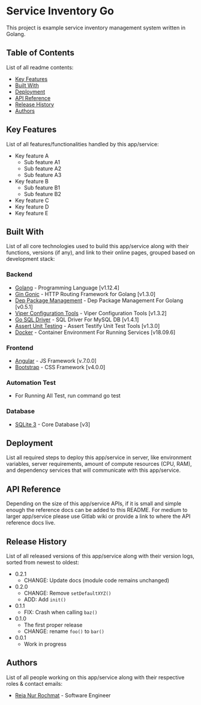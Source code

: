 # Service Inventory Go

This project is example service inventory management system written in Golang.

## Table of Contents

List of all readme contents:

- [Key Features](#key-features)
- [Built With](#built-with)
- [Deployment](#deployment)
- [API Reference](#api-reference)
- [Release History](#release-history)
- [Authors](#authors)

## Key Features

List of all features/functionalities handled by this app/service:

 - Key feature A
   - Sub feature A1
   - Sub feature A2
   - Sub feature A3
 - Key feature B
   - Sub feature B1
   - Sub feature B2
 - Key feature C
 - Key feature D
 - Key feature E

## Built With
List of all core technologies used to build this app/service along with their functions, versions (if any), and link to their online pages, grouped based on development stack:

### Backend
- [Golang](https://golang.org/) - Programming Language [v1.12.4]
- [Gin Gonic](https://github.com/gin-gonic/gin) - HTTP Routing Framework for Golang [v1.3.0]
- [Dep Package Management](https://github.com/golang/dep) - Dep Package Management For Golang [v0.5.1]
- [Viper Configuration Tools](https://github.com/spf13/viper) - Viper Configuration Tools [v1.3.2]
- [Go SQL Driver](https://github.com/go-sql-driver/mysql) - SQL Driver For MySQL DB [v1.4.1]
- [Assert Unit Testing](https://github.com/stretchr/testify) - Assert Testify Unit Test Tools [v1.3.0]
- [Docker](https://www.docker.com/) - Container Environment For Running Services [v18.09.6]

### Frontend
- [Angular](https://angular.io/) - JS Framework [v.7.0.0]
- [Bootstrap](http://getbootstrap.com/) - CSS Framework [v4.0.0]

### Automation Test
- For Running All Test, run command go test

### Database
- [SQLite 3](https://www.sqlite.org/index.html) - Core Database [v3]

## Deployment

List all required steps to deploy this app/service in server, like environment variables, server requirements, amount of compute resources (CPU, RAM), and dependency services that will communicate with this app/service.

## API Reference

Depending on the size of this app/service APIs, if it is small and simple enough the reference docs can be added to this README. For medium to larger app/service please use Gitlab wiki or provide a link to where the API reference docs live.

## Release History

List of all released versions of this app/service along with their version logs, sorted from newest to oldest:

- 0.2.1
  - CHANGE: Update docs (module code remains unchanged)
- 0.2.0
  - CHANGE: Remove `setDefaultXYZ()`
  - ADD: Add `init()`
- 0.1.1
  - FIX: Crash when calling `baz()`
- 0.1.0
  - The first proper release
  - CHANGE: rename `foo()` to `bar()`
- 0.0.1
  - Work in progress

## Authors
List of all people working on this app/service along with their respective roles & contact emails:

- [Reja Nur Rochmat](mailto:rezanur@uii.ac.id) - Software Engineer